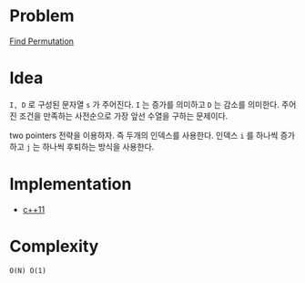 # Problem

[Find Permutation](https://leetcode.com/problems/find-permutation/)

# Idea

`I, D` 로 구성된 문자열 `s` 가 주어진다. `I` 는 증가를 의미하고 
`D` 는 감소를 의미한다. 주어진 조건을 만족하는 사전순으로 가장 앞선 수열을
구하는 문제이다.

two pointers 전략을 이용하자. 즉 두개의 인덱스를 사용한다. 인덱스 `i`
를 하나씩 증가하고 `j` 는 하나씩 후퇴하는 방식을 사용한다.

# Implementation

* [c++11](a.cpp)

# Complexity

```
O(N) O(1)
```
